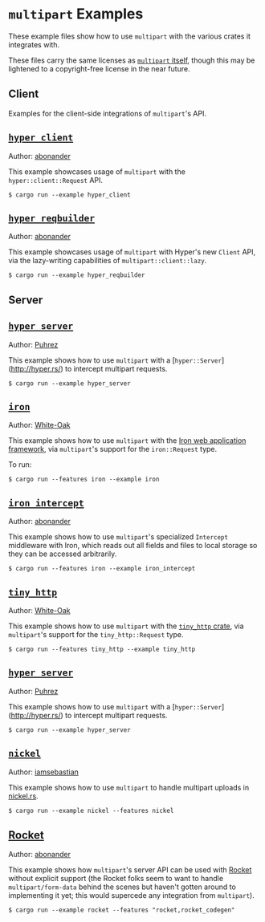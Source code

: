 `multipart` Examples
===========================

These example files show how to use `multipart` with the various crates it integrates with.

These files carry the same licenses as [`multipart` itself](https://github.com/abonander/multipart#license), though this may be lightened to a copyright-free license in the near future.

## Client

Examples for the client-side integrations of `multipart`'s API.

[`hyper_client`](hyper_client.rs)
---------------------------------
Author: [abonander]

This example showcases usage of `multipart` with the `hyper::client::Request` API.

```
$ cargo run --example hyper_client
```

[`hyper_reqbuilder`](hyper_reqbuilder.rs)
-----------------------------------------
Author: [abonander]

This example showcases usage of `multipart` with Hyper's new `Client` API,
via the lazy-writing capabilities of `multipart::client::lazy`.

```
$ cargo run --example hyper_reqbuilder
```

## Server

[`hyper_server`](hyper_server.rs)
---------------------------------
Author: [Puhrez]

This example shows how to use `multipart` with a [`hyper::Server`] (http://hyper.rs/) to intercept multipart requests.

```
$ cargo run --example hyper_server
```

[`iron`](iron.rs)
-----------------
Author: [White-Oak]

This example shows how to use `multipart` with the [Iron web application framework](http://ironframework.io/), via `multipart`'s support
for the `iron::Request` type.

To run:

```
$ cargo run --features iron --example iron
```

[`iron_intercept`](iron_intercept.rs)
-------------------------------------
Author: [abonander]

This example shows how to use `multipart`'s specialized `Intercept` middleware with Iron, which reads out all fields and
files to local storage so they can be accessed arbitrarily.

```
$ cargo run --features iron --example iron_intercept
```

[`tiny_http`](tiny_http.rs)
---------------------------
Author: [White-Oak]

This example shows how to use `multipart` with the [`tiny_http` crate](https://crates.io/crates/tiny_http), via `multipart`'s support for the `tiny_http::Request` type.

```
$ cargo run --features tiny_http --example tiny_http
```

[`hyper_server`](hyper_server.rs)
---------------------------------
Author: [Puhrez]

This example shows how to use `multipart` with a [`hyper::Server`] (http://hyper.rs/) to intercept multipart requests.

```
$ cargo run --example hyper_server
```

[`nickel`](nickel.rs)
---------------------
Author: [iamsebastian]

This example shows how to use `multipart` to handle multipart uploads in [nickel.rs](https://nickel.rs).

```
$ cargo run --example nickel --features nickel
```

[Rocket](rocket.rs)
-------------------
Author: [abonander]

This example shows how `multipart`'s server API can be used with [Rocket](https://rocket.rs) without
explicit support (the Rocket folks seem to want to handle `multipart/form-data` behind the scenes
but haven't gotten around to implementing it yet; this would supercede any integration from `multipart`). 

```
$ cargo run --example rocket --features "rocket,rocket_codegen"
```

[iamsebastian]: https://github.com/iamsebastian
[Puhrez]: https://github.com/puhrez
[White-Oak]: https://github.com/white-oak
[abonander]: https://github.com/abonander

